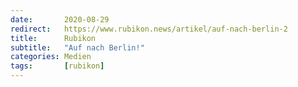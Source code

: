 ```yaml
---
date:       2020-08-29
redirect:   https://www.rubikon.news/artikel/auf-nach-berlin-2
title:      Rubikon
subtitle:   "Auf nach Berlin!"
categories: Medien
tags:       [rubikon]
---
```

